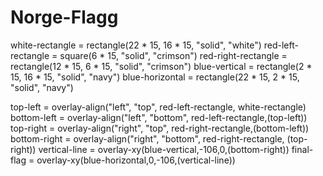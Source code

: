 # Norge-Flagg
white-rectangle = rectangle(22 * 15, 16 * 15, "solid", "white")
red-left-rectangle = square(6 * 15, "solid", "crimson")
red-right-rectangle = rectangle(12 * 15, 6 * 15, "solid", "crimson")
blue-vertical = rectangle(2 * 15, 16 * 15, "solid", "navy")
blue-horizontal = rectangle(22 * 15, 2 * 15, "solid", "navy")

top-left = overlay-align("left", "top", red-left-rectangle, white-rectangle)
bottom-left = overlay-align("left", "bottom", red-left-rectangle,(top-left))
top-right = overlay-align("right", "top", red-right-rectangle,(bottom-left))
bottom-right = overlay-align("right", "bottom", red-right-rectangle, (top-right))
vertical-line = overlay-xy(blue-vertical,-106,0,(bottom-right))
final-flag = overlay-xy(blue-horizontal,0,-106,(vertical-line))
